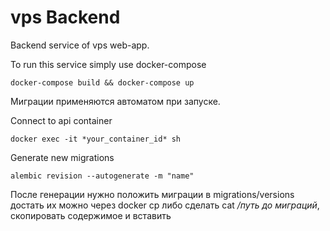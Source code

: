 # vps Backend

Backend service of vps web-app.

To run this service simply use docker-compose
```
docker-compose build && docker-compose up
```

Миграции применяются автоматом при запуске.

Connect to api container
```
docker exec -it *your_container_id* sh
```

Generate new migrations
```
alembic revision --autogenerate -m "name"
```

После генерации нужно положить миграции в migrations/versions
достать их можно через docker cp
либо сделать cat */путь до миграций*, скопировать содержимое и вставить